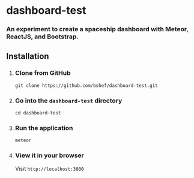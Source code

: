 # dashboard-test
### An experiment to create a spaceship dashboard with Meteor, ReactJS, and Bootstrap.

## Installation
1. ### Clone from GitHub

    `git clone https://github.com/bshef/dashboard-test.git`
2. ### Go into the `dashboard-test` directory

    `cd dashboard-test`
3. ### Run the application

    `meteor`
4. ### View it in your browser

    Visit `http://localhost:3000`
